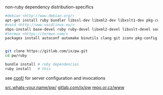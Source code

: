 non-ruby dependency distribution-specifics

``` sh
#debian <http://www.debian.org/>
apt-get install ruby bundler libssl-dev libxml2-dev libxslt1-dev pkg-config source-highlight python-pygments
#void <http://www.voidlinux.eu/>
xbps-install base-devel ruby ruby-devel libxml2-devel libxslt-devel source-highlight python-Pygments && gem install bundler
#termux <https://termux.com/>
packages install autoconf automake binutils clang git iconv pkg-config ruby ruby-dev libxslt-dev && gem install bundler


git clone https://gitlab.com/ix/pw.git
cd pw/ruby

bundle install # ruby dependencies
ruby install   # this
```

see [conf/](conf/) for server configuration and invocations


[src.whats-your.name/pw/](http://src.whats-your.name/pw/) [gitlab.com/ix/pw](https://gitlab.com/ix/pw) [repo.or.cz/www](http://repo.or.cz/www)
